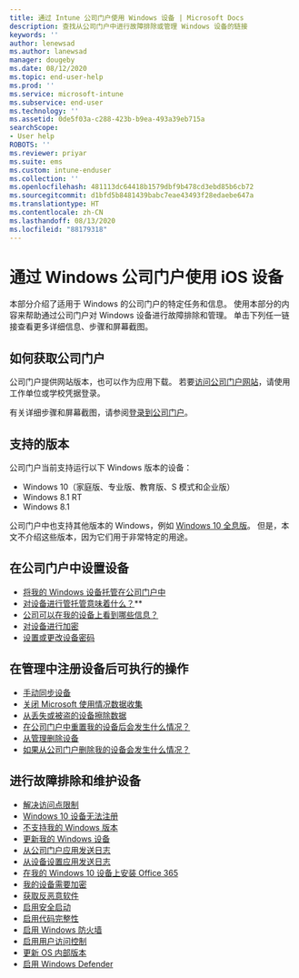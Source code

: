 ```yaml
---
title: 通过 Intune 公司门户使用 Windows 设备 | Microsoft Docs
description: 查找从公司门户中进行故障排除或管理 Windows 设备的链接
keywords: ''
author: lenewsad
ms.author: lanewsad
manager: dougeby
ms.date: 08/12/2020
ms.topic: end-user-help
ms.prod: ''
ms.service: microsoft-intune
ms.subservice: end-user
ms.technology: ''
ms.assetid: 0de5f03a-c288-423b-b9ea-493a39eb715a
searchScope:
- User help
ROBOTS: ''
ms.reviewer: priyar
ms.suite: ems
ms.custom: intune-enduser
ms.collection: ''
ms.openlocfilehash: 481113dc64418b1579dbf9b478cd3ebd85b6cb72
ms.sourcegitcommit: d1bfd5b8481439babc7eae43493f28edaebe647a
ms.translationtype: HT
ms.contentlocale: zh-CN
ms.lasthandoff: 08/13/2020
ms.locfileid: "88179318"
---
```

# <a name="using-your-windows-device-with-intune-company-portal"></a>通过 Windows 公司门户使用 iOS 设备

本部分介绍了适用于 Windows 的公司门户的特定任务和信息。 使用本部分的内容来帮助通过公司门户对 Windows 设备进行故障排除和管理。 单击下列任一链接查看更多详细信息、步骤和屏幕截图。  

## <a name="how-to-get-company-portal"></a>如何获取公司门户
公司门户提供网站版本，也可以作为应用下载。 若要[访问公司门户网站](https://go.microsoft.com/fwlink/?linkid=2010980)，请使用工作单位或学校凭据登录。  

有关详细步骤和屏幕截图，请参阅[登录到公司门户](https://docs.microsoft.com/mem/intune/user-help/sign-in-to-the-company-portal)。

## <a name="supported-versions"></a>支持的版本

公司门户当前支持运行以下 Windows 版本的设备：

* Windows 10（家庭版、专业版、教育版、S 模式和企业版）
* Windows 8.1 RT
* Windows 8.1

公司门户中也支持其他版本的 Windows，例如 [Windows 10 全息版](https://www.microsoft.com/hololens)。 但是，本文不介绍这些版本，因为它们用于非常特定的用途。

## <a name="set-up-your-device-in-the-company-portal"></a>在公司门户中设置设备
- [将我的 Windows 设备托管在公司门户中](windows-enrollment-company-portal.md)  
- [对设备进行管托管意味着什么？](what-happens-if-you-install-the-company-portal-app-and-enroll-your-device-in-intune-windows.md)**
- [公司可以在我的设备上看到哪些信息？](what-info-can-your-company-see-when-you-enroll-your-device-in-intune.md)
- [对设备进行加密](encrypt-your-device-windows.md)
- [设置或更改设备密码](set-or-change-your-password-windows.md)

## <a name="things-you-can-do-after-your-device-is-enrolled-in-management"></a>在管理中注册设备后可执行的操作
- [手动同步设备](sync-your-device-manually-windows.md)
- [关闭 Microsoft 使用情况数据收集](turn-off-microsoft-usage-data-collection-windows.md)
- [从丢失或被盗的设备擦除数据](reset-erase-your-device-cpwebsite.md)
- [在公司门户中重置我的设备后会发生什么情况？](what-happens-if-you-reset-your-device-using-the-company-portal-windows.md)
- [从管理删除设备](unenroll-your-device-from-intune-windows.md)
- [如果从公司门户删除我的设备会发生什么情况？](what-happens-if-you-unenroll-your-device-from-intune-windows.md)

## <a name="troubleshoot-and-maintain-your-device"></a>进行故障排除和维护设备
* [解决访问点限制](resolve-access-point-restrictions.md)
* [Windows 10 设备无法注册](troubleshoot-your-windows-10-device-windows.md)
* [不支持我的 Windows 版本](your-windows-version-isnt-yet-supported.md)
* [更新我的 Windows 设备](you-need-to-update-your-windows-device.md)
* [从公司门户应用发送日志](send-logs-to-your-it-admin-cp-windows.md)
* [从设备设置应用发送日志](send-logs-to-your-it-admin-settings-windows.md)
* [在我的 Windows 10 设备上安装 Office 365](install-office-windows.md)
* [我的设备需要加密](you-need-to-enable-windows-encryption.md)
* [获取反恶意软件](your-device-needs-antimalware-software.md)
* [启用安全启动](you-need-to-enable-secure-boot-windows.md)
* [启用代码完整性](you-need-to-enable-code-integrity.md)
* [启用 Windows 防火墙](you-need-to-enable-defender-firewall-windows.md)
* [启用用户访问控制](you-need-to-enable-uac-windows.md)
* [更新 OS 内部版本](you-need-to-update-os-build-version-windows.md)
* [启用 Windows Defender](turn-on-defender-windows.md)
